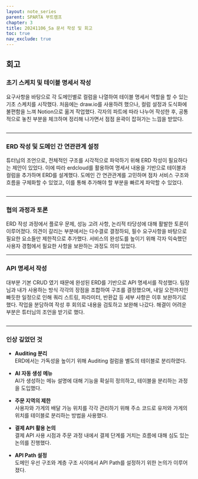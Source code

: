```yaml
---
layout: note_series
parent: SPARTA 부트캠프
chapter: 3
title: 20241106_Sa 문서 작성 및 회고
toc: true
nav_exclude: true
---
```


## 회고
### 초기 스케치 및 테이블 명세서 작성
요구사항을 바탕으로 각 도메인별로 컬럼을 나열하여 테이블 명세서 역할을 할 수 있는 기초 스케치를 시작했다. 
처음에는 draw.io를 사용하려 했으나, 컬럼 설정과 도식화에 불편함을 느껴 Notion으로 옮겨 작업했다. 
각자의 파트에 따라 나누어 작성한 후, 공통적으로 놓친 부분을 체크하며 정리해 나가면서 점점 윤곽이 잡혀가는 느낌을 받았다.

<img class="cdn-img" id="241106-테이블-명세서.png">

---

### ERD 작성 및 도메인 간 연관관계 설정
튜터님의 조언으로, 전체적인 구조를 시각적으로 파악하기 위해 ERD 작성이 필요하다는 제안이 있었다. 
이에 따라 erdcloud를 활용하여 명세서 내용을 기반으로 테이블과 컬럼을 추가하며 ERD를 설계했다. 
도메인 간 연관관계를 고민하며 점차 서비스 구조와 흐름을 구체화할 수 있었고, 이를 통해 추가해야 할 부분을 빠르게 파악할 수 있었다.

<img class="cdn-img" id="241106-erd.png">

---

### 협의 과정과 토론
ERD 작성 과정에서 플로우 문제, 성능 고려 사항, 논리적 타당성에 대해 활발한 토론이 이루어졌다. 
의견이 갈리는 부분에서는 다수결로 결정하되, 필수 요구사항을 바탕으로 필요한 요소들만 제한적으로 추가했다. 
서비스의 완성도를 높이기 위해 각자 익숙했던 사용자 경험에서 필요한 사항을 보완하는 과정도 의미 있었다.

---

### API 명세서 작성
대부분 기본 CRUD 였기 때문에 완성된 ERD를 기반으로 API 명세서를 작성했다. 
팀장님과 내가 사용하는 방식 각각의 장점을 조합하여 구조를 결정했으며, 
내일 오전까지인 빠듯한 일정으로 인해 쿼리 스트링, 파라미터, 반환값 등 세부 사항은 이후 보완하기로 했다. 
작업을 분담하여 작성 후 회의로 내용을 검토하고 보완해 나갔다. 
해결이 어려운 부분은 튜터님의 조언을 받기로 했다.

<img class="cdn-img" id="241106-api-명세서.png">

---

### 인상 깊었던 것
- **Auditing 분리**  
  ERD에서는 가독성을 높이기 위해 Auditing 컬럼을 별도의 테이블로 분리하였다.

- **AI 자동 생성 메뉴**  
  AI가 생성하는 메뉴 설명에 대해 기능을 확실히 정의하고, 테이블을 분리하는 과정을 도입했다.

- **주문 지역의 제한**  
  사용자와 가게의 배달 가능 위치를 각각 관리하기 위해 주소 코드로 유저와 가게의 위치를 테이블로 분리하는 방법을 사용했다.

- **결제 API 활용 논의**  
  결제 API 사용 시점과 주문 과정 내에서 결제 단계를 거치는 흐름에 대해 심도 있는 논의를 진행했다.

- **API Path 설정**  
  도메인 우선 구조와 계층 구조 사이에서 API Path를 설정하기 위한 논의가 이루어졌다.

